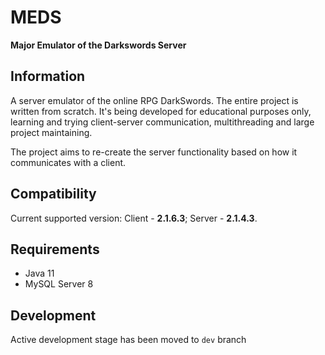 # MEDS

**Major Emulator of the Darkswords Server**

## Information

A server emulator of the online RPG DarkSwords. The entire project is written from scratch.
It's being developed for educational purposes only, learning and trying client-server communication,
multithreading and large project maintaining.

The project aims to re-create the server functionality based on how it communicates with a client.

## Compatibility

Current supported version: Client - **2.1.6.3**; Server - **2.1.4.3**.

## Requirements

* Java 11
* MySQL Server 8

## Development
Active development stage has been moved to `dev` branch
